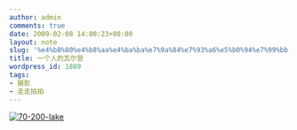 ```yaml
---
author: admin
comments: true
date: 2009-02-08 14:00:23+00:00
layout: note
slug: '%e4%b8%80%e4%b8%aa%e4%ba%ba%e7%9a%84%e7%93%a6%e5%b0%94%e7%99%bb'
title: 一个人的瓦尔登
wordpress_id: 1889
tags:
- 摄影
- 走走拍拍
---
```


[![70-200-lake](http://farm4.static.flickr.com/3532/3263335710_1c3381836f.jpg)](http://www.flickr.com/photos/lookoo/3263335710/)
